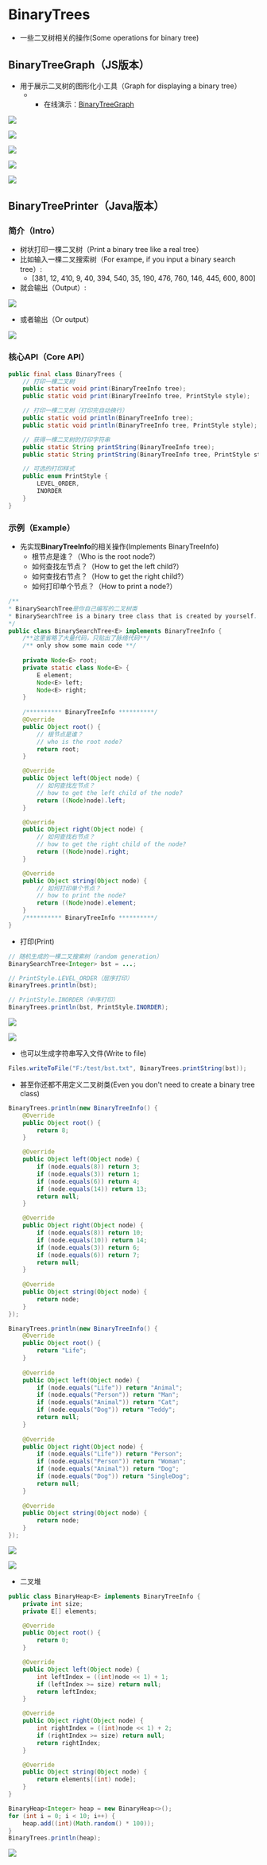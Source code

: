 # BinaryTrees
- 一些二叉树相关的操作(Some operations for binary tree)

## BinaryTreeGraph（JS版本）
- 用于展示二叉树的图形化小工具（Graph for displaying a binary tree）
  - - 在线演示：[BinaryTreeGraph](http://520it.com/binarytrees/)

![](https://img2018.cnblogs.com/blog/497279/201904/497279-20190411181407782-189771449.png)

![](https://img2018.cnblogs.com/blog/497279/201904/497279-20190411181416438-864400711.png)

![](https://img2018.cnblogs.com/blog/497279/201904/497279-20190411181425642-1603723382.png)

![](https://img2018.cnblogs.com/blog/497279/201904/497279-20190416163846204-1576715789.png)

![](https://img2018.cnblogs.com/blog/497279/201904/497279-20190426112330676-374931119.png)

## BinaryTreePrinter（Java版本）
### 简介（Intro）
- 树状打印一棵二叉树（Print a binary tree like a real tree）
- 比如输入一棵二叉搜索树（For exampe, if you input a binary search tree）: 
  -  [381, 12, 410, 9, 40, 394, 540, 35, 190, 476, 760, 146, 445, 600, 800]
- 就会输出（Output）:

![](https://img2018.cnblogs.com/blog/497279/201904/497279-20190406094223007-512106824.png)

- 或者输出（Or output）

![](https://img2018.cnblogs.com/blog/497279/201904/497279-20190406094237106-573651641.png)

### 核心API（Core API）
```java
public final class BinaryTrees {
	// 打印一棵二叉树
	public static void print(BinaryTreeInfo tree);
	public static void print(BinaryTreeInfo tree, PrintStyle style);

	// 打印一棵二叉树（打印完自动换行）
	public static void println(BinaryTreeInfo tree);
	public static void println(BinaryTreeInfo tree, PrintStyle style);

	// 获得一棵二叉树的打印字符串
	public static String printString(BinaryTreeInfo tree);
	public static String printString(BinaryTreeInfo tree, PrintStyle style);

	// 可选的打印样式
	public enum PrintStyle {
		LEVEL_ORDER, 
		INORDER
	}
}
```

### 示例（Example）
- 先实现**BinaryTreeInfo**的相关操作(Implements BinaryTreeInfo)
  - 根节点是谁？（Who is the root node?）
  - 如何查找左节点？（How to get the left child?）
  - 如何查找右节点？（How to get the right child?）
  - 如何打印单个节点？（How to print a node?）
```java
/**
* BinarySearchTree是你自己编写的二叉树类
* BinarySearchTree is a binary tree class that is created by yourself.
*/
public class BinarySearchTree<E> implements BinaryTreeInfo {
	/**这里省略了大量代码，只贴出了脉络代码**/
	/** only show some main code **/
	
	private Node<E> root;
	private static class Node<E> {
		E element;
		Node<E> left;
		Node<E> right;
	}
	
	/********** BinaryTreeInfo **********/
	@Override
	public Object root() {
		// 根节点是谁？
		// who is the root node?
		return root;
	}

	@Override
	public Object left(Object node) {
		// 如何查找左节点？
		// how to get the left child of the node?
		return ((Node)node).left;
	}

	@Override
	public Object right(Object node) {
		// 如何查找右节点？
		// how to get the right child of the node?
		return ((Node)node).right;
	}

	@Override
	public Object string(Object node) {
		// 如何打印单个节点？
		// how to print the node?
		return ((Node)node).element;
	}
	/********** BinaryTreeInfo **********/
}
```

- 打印(Print)
```java
// 随机生成的一棵二叉搜索树（random generation）
BinarySearchTree<Integer> bst = ...;

// PrintStyle.LEVEL_ORDER（层序打印）
BinaryTrees.println(bst); 

// PrintStyle.INORDER（中序打印）
BinaryTrees.println(bst, PrintStyle.INORDER);
```

![](https://img2018.cnblogs.com/blog/497279/201904/497279-20190406111607906-1148747309.png)

![](https://img2018.cnblogs.com/blog/497279/201904/497279-20190406111614353-1717134516.png)

- 也可以生成字符串写入文件(Write to file)
```java
Files.writeToFile("F:/test/bst.txt", BinaryTrees.printString(bst));
```

- 甚至你还都不用定义二叉树类(Even you don't need to create a binary tree class)
```java
BinaryTrees.println(new BinaryTreeInfo() {
	@Override
	public Object root() {
		return 8;
	}

	@Override
	public Object left(Object node) {
		if (node.equals(8)) return 3;
		if (node.equals(3)) return 1;
		if (node.equals(6)) return 4;
		if (node.equals(14)) return 13;
		return null;
	}

	@Override
	public Object right(Object node) {
		if (node.equals(8)) return 10;
		if (node.equals(10)) return 14;
		if (node.equals(3)) return 6;
		if (node.equals(6)) return 7;
		return null;
	}
	
	@Override
	public Object string(Object node) {
		return node;
	}
});

BinaryTrees.println(new BinaryTreeInfo() {
	@Override
	public Object root() {
		return "Life";
	}
	
	@Override
	public Object left(Object node) {
		if (node.equals("Life")) return "Animal";
		if (node.equals("Person")) return "Man";
		if (node.equals("Animal")) return "Cat";
		if (node.equals("Dog")) return "Teddy";
		return null;
	}
	
	@Override
	public Object right(Object node) {
		if (node.equals("Life")) return "Person";
		if (node.equals("Person")) return "Woman";
		if (node.equals("Animal")) return "Dog";
		if (node.equals("Dog")) return "SingleDog";
		return null;
	}
	
	@Override
	public Object string(Object node) {
		return node;
	}
});
```
![](https://img2018.cnblogs.com/blog/497279/201904/497279-20190406100247015-1301544281.png)

![](https://img2018.cnblogs.com/blog/497279/201904/497279-20190406100252563-950745142.png)

- 二叉堆
```java
public class BinaryHeap<E> implements BinaryTreeInfo {
	private int size;
	private E[] elements;

	@Override
	public Object root() {
		return 0;
	}

	@Override
	public Object left(Object node) {
		int leftIndex = ((int)node << 1) + 1;
		if (leftIndex >= size) return null;
		return leftIndex;
	}

	@Override
	public Object right(Object node) {
		int rightIndex = ((int)node << 1) + 2;
		if (rightIndex >= size) return null;
		return rightIndex;
	}

	@Override
	public Object string(Object node) {
		return elements[(int) node];
	}
}

BinaryHeap<Integer> heap = new BinaryHeap<>();
for (int i = 0; i < 10; i++) {
	heap.add((int)(Math.random() * 100));
}
BinaryTrees.println(heap);
```
![](https://img2018.cnblogs.com/blog/497279/201904/497279-20190426114408842-867838307.png)